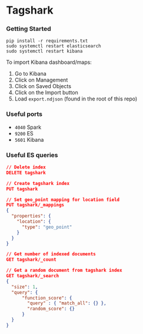 # Tagshark


### Getting Started

```shell
pip install -r requirements.txt
sudo systemctl restart elasticsearch
sudo systemctl restart kibana
```

To import Kibana dashboard/maps:
1. Go to Kibana
2. Click on Management
3. Click on Saved Objects
4. Click on the Import button
5. Load ```export.ndjson``` (found in the root of this repo)

### Useful ports
- ```4040``` Spark
- ```9200``` ES
- ```5601``` Kibana
    

### Useful ES queries
```json
// Delete index
DELETE tagshark

// Create tagshark index
PUT tagshark

// Set geo_point mapping for location field
PUT tagshark/_mappings
{
  "properties": {
    "location": {
      "type": "geo_point"
    }
  }
}

// Get number of indexed documents
GET tagshark/_count

// Get a random document from tagshark index
GET tagshark/_search
{
  "size": 1,
  "query": {
      "function_score": {
        "query" : { "match_all": {} },
        "random_score": {}
      }
  }
}
```
